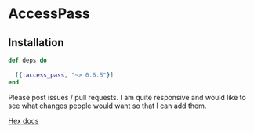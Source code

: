 # AccessPass

## Installation

```elixir
def deps do
  
  [{:access_pass, "~> 0.6.5"}]
end
```

Please post issues / pull requests. I am quite responsive and would like to see what changes people would want so that I can add them.


[Hex docs](https://hexdocs.pm/access_pass/introduction.html)
